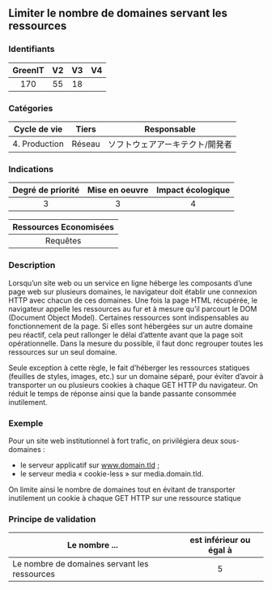 ## Limiter le nombre de domaines servant les ressources

### Identifiants

| GreenIT |  V2  |  V3  |  V4  |
|:-------:|:----:|:----:|:----:|
|   170   | 55  | 18  |      |

### Catégories

| Cycle de vie |  Tiers  |  Responsable  |
|:---------:|:----:|:----:|
| 4. Production | Réseau | ソフトウェアアーキテクト/開発者 |

### Indications

| Degré de priorité |      Mise en oeuvre       |  Impact écologique    |
|:-------------------:|:-------------------------:|:---------------------:|
| 3 | 3 | 4 |

|Ressources Economisées                                      |
|:----------------------------------------------------------:|
|  Requêtes  |

### Description

Lorsqu’un site web ou un service en ligne héberge les composants d’une page web sur plusieurs domaines, 
le navigateur doit établir une connexion HTTP avec chacun de ces domaines. Une fois la page HTML récupérée, 
le navigateur appelle les ressources au fur et à mesure qu’il parcourt le DOM (Document Object Model). 
Certaines ressources sont indispensables au fonctionnement de la page. Si elles sont hébergées sur un autre domaine peu réactif,
cela peut rallonger le délai d’attente avant que la page soit opérationnelle. Dans la mesure du possible, il faut donc regrouper toutes les ressources sur un seul domaine.

Seule exception à cette règle, le fait d’héberger les ressources statiques (feuilles de styles, images, etc.) sur un domaine séparé,
pour éviter d’avoir à transporter un ou plusieurs cookies à chaque GET HTTP du navigateur. On réduit le temps de réponse ainsi que la bande passante consommée inutilement.

### Exemple

Pour un site web institutionnel à fort trafic, on privilégiera deux sous-domaines :
 - le serveur applicatif sur www.domain.tld ;
 - le serveur media « cookie-less » sur media.domain.tld.

On limite ainsi le nombre de domaines tout en évitant de transporter inutilement un cookie à chaque GET HTTP sur une ressource statique

### Principe de validation

| Le nombre ...     | est inférieur ou égal à   |  
|-------------------|:-------------------------:|
| Le nombre de domaines servant les ressources   |  5 |
